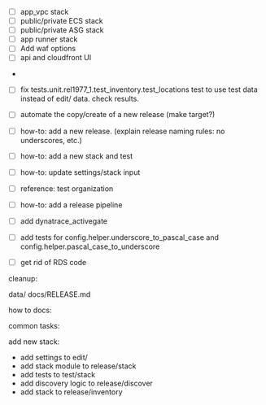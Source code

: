 - [ ] app_vpc stack
- [ ] public/private ECS stack
- [ ] public/private ASG stack
- [ ] app runner stack
- [ ] Add waf options
- [ ] api and cloudfront UI
- 
- [ ] fix tests.unit.rel1977_1.test_inventory.test_locations test to use test data instead of edit/ data. check results.
- [ ] automate the copy/create of a new release (make target?)
- [ ] how-to: add a  new release. (explain release naming rules: no underscores, etc.)
- [ ] how-to: add a new stack and test
- [ ] how-to: update settings/stack input
- [ ] reference: test organization
- [ ] how-to: add a release pipeline
- [ ] add dynatrace_activegate
- [ ] add tests for config.helper.underscore_to_pascal_case and config.helper.pascal_case_to_underscore
- [ ] get rid of RDS code


cleanup:

data/
docs/RELEASE.md


how to docs:




common tasks:

add new stack:
- add settings to edit/
- add stack module to release/stack
- add tests to test/stack
- add discovery logic to release/discover
- add stack to release/inventory